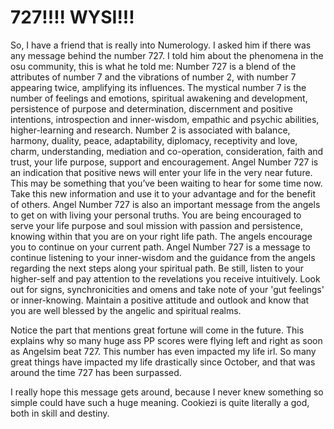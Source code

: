 # 727!!!! WYSI!!!
So, I have a friend that is really into Numerology. I asked him if there was any message behind the number 727. I told him about the phenomena in the osu community, this is what he told me: Number 727 is a blend of the attributes of number 7 and the vibrations of number 2, with number 7 appearing twice, amplifying its influences. The mystical number 7 is the number of feelings and emotions, spiritual awakening and development, persistence of purpose and determination, discernment and positive intentions, introspection and inner-wisdom, empathic and psychic abilities, higher-learning and research. Number 2 is associated with balance, harmony, duality, peace, adaptability, diplomacy, receptivity and love, charm, understanding, mediation and co-operation, consideration, faith and trust, your life purpose, support and encouragement. Angel Number 727 is an indication that positive news will enter your life in the very near future. This may be something that you’ve been waiting to hear for some time now. Take this new information and use it to your advantage and for the benefit of others. Angel Number 727 is also an important message from the angels to get on with living your personal truths. You are being encouraged to serve your life purpose and soul mission with passion and persistence, knowing within that you are on your right life path. The angels encourage you to continue on your current path. Angel Number 727 is a message to continue listening to your inner-wisdom and the guidance from the angels regarding the next steps along your spiritual path. Be still, listen to your higher-self and pay attention to the revelations you receive intuitively. Look out for signs, synchronicities and omens and take note of your 'gut feelings' or inner-knowing. Maintain a positive attitude and outlook and know that you are well blessed by the angelic and spiritual realms.

Notice the part that mentions great fortune will come in the future. This explains why so many huge ass PP scores were flying left and right as soon as Angelsim beat 727. This number has even impacted my life irl. So many great things have impacted my life drastically since October, and that was around the time 727 has been surpassed.

I really hope this message gets around, because I never knew something so simple could have such a huge meaning. Cookiezi is quite literally a god, both in skill and destiny.
